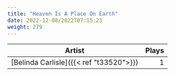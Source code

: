 ```yaml
---
title: "Heaven Is A Place On Earth"
date: 2022-12-08/2022T07:15:23
weight: 279
---
```




 Artist | Plays 
----- | -----:
[Belinda Carlisle]({{< ref "t33520">}}) | 1
